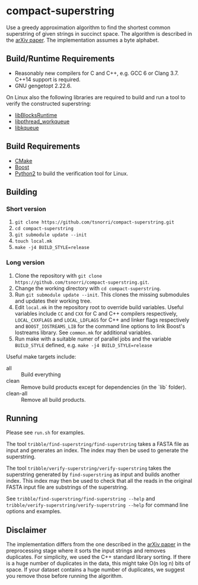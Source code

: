 # compact-superstring

Use a greedy approximation algorithm to find the shortest common superstring of given strings in succinct space.
The algorithm is described in the [arXiv paper](https://arxiv.org/abs/1707.07727). The implementation assumes
a byte alphabet.

## Build/Runtime Requirements

- Reasonably new compilers for C and C++, e.g. GCC 6 or Clang 3.7. C++14 support is required.
- GNU gengetopt 2.22.6.

On Linux also the following libraries are required to build and run a tool to verify the constructed superstring:

- [libBlocksRuntime](https://github.com/mheily/blocks-runtime)
- [libpthread_workqueue](https://github.com/mheily/libpwq)
- [libkqueue](https://github.com/mheily/libkqueue)

## Build Requirements

- [CMake](http://cmake.org)
- [Boost](http://www.boost.org)
- [Python2](http://python.org) to build the verification tool for Linux.

## Building

### Short version

1. `git clone https://github.com/tsnorri/compact-superstring.git`
2. `cd compact-superstring`
3. `git submodule update --init`
4. `touch local.mk`
5. `make -j4 BUILD_STYLE=release`

### Long version

1. Clone the repository with `git clone https://github.com/tsnorri/compact-superstring.git`.
2. Change the working directory with `cd compact-superstring`.
3. Run `git submodule update --init`. This clones the missing submodules and updates their working tree.
5. Edit `local.mk` in the repository root to override build variables. Useful variables include `CC` and `CXX` for C and C++ compilers respectively, `LOCAL_CXXFLAGS` and `LOCAL_LDFLAGS` for C++ and linker flags respectively and `BOOST_IOSTREAMS_LIB` for the command line options to link Boost's Iostreams library. See `common.mk` for additional variables.
5. Run make with a suitable numer of parallel jobs and the variable `BUILD_STYLE` defined, e.g. `make -j4 BUILD_STYLE=release`

Useful make targets include:

<dl>
<dt>all</dt>
<dd>Build everything</dd>

<dt>clean</dt>
<dd>Remove build products except for dependencies (in the `lib` folder).</dd>

<dt>clean-all</dt>
<dd>Remove all build products.</dd>
</dl>


## Running

Please see `run.sh` for examples.

The tool `tribble/find-superstring/find-superstring` takes a FASTA file as input and generates an index. The index may then be used to generate the superstring.

The tool `tribble/verify-superstring/verify-superstring` takes the superstring generated by `find-superstring` as input and builds another index. This index may then be used to check that all the reads in the original FASTA input file are substrings of the superstring.

See `tribble/find-superstring/find-superstring --help` and `tribble/verify-superstring/verify-superstring --help` for command line options and examples.

## Disclaimer

The implementation differs from the one described in the [arXiv paper](https://arxiv.org/abs/1707.07727) in the preprocessing stage where it sorts the input strings and removes duplicates. For simplicity, we used the C++ standard library sorting. If there is a huge number of duplicates in the data, this might take O(n log n) bits of space. If your dataset contains a huge number of duplicates, we suggest you remove those before running the algorithm.
